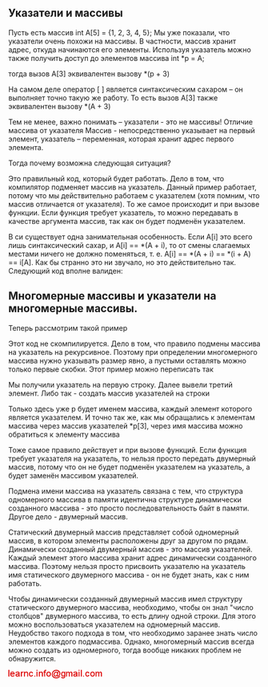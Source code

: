 ## Указатели и массивы

Пусть есть массив
int A[5] = {1, 2, 3, 4, 5};
Мы уже показали, что указатели очень похожи на массивы. В частности, массив хранит адрес, откуда начинаются его элементы. Используя указатель можно также получить доступ до 
элементов массива
int *p = A;

тогда вызов A[3] эквивалентен вызову *(p + 3)

На самом деле оператор  [ ] является синтаксическим сахаром – он выполняет точно такую же работу. То есть вызов
A[3] также эквивалентен вызову *(A + 3)

Тем не менее, важно понимать – указатели - это не массивы!
Отличие массива от указателя
Массив - непосредственно указывает на первый элемент, указатель – переменная, которая хранит адрес первого элемента.

Тогда почему возможна следующая ситуация?

Это правильный код, который будет работать. Дело в том, что компилятор подменяет массив на указатель. Данный пример работает, потому что мы действительно работаем с 
указателем (хотя помним, что массив отличается от указателя). То же самое происходит и при вызове функции. Если функция требует указатель, 
то можно передавать в качестве аргумента массив, так как он будет подменён указателем.

В си существует одна занимательная особенность. Если A[i] это всего лишь синтаксический сахар, 
и A[i] == *(A + i), то от смены слагаемых местами
ничего не должно поменяться, т. е. A[i] == *(A + i) == *(i + A) == i[A]. Как бы странно это ни звучало,
но это действительно так. Следующий код вполне валиден:

## Многомерные массивы и указатели на многомерные массивы.

Теперь рассмотрим такой пример

Этот код не скомпилируется. Дело в том, что правило подмены массива на указатель на рекурсивное. 
Поэтому при определении многомерного массива нужно указывать размер явно, а пустыми оставлять можно только первые скобки.
Этот пример можно переписать так

Мы получили указатель на первую строку. Далее вывели третий элемент.
Либо так - создать массив указателей на строки

Только здесь уже p будет именем массива, каждый элемент которого является указателем. И точно так же, как мы обращались к элементам массива через массив указателей *p[3], через имя массива можно обратиться к элементу массива

Тоже самое правило действует и при вызове функций. Если функция требует указателя на указатель, то нельзя просто передать двумерный массив, потому что он не будет подменён 
указателем на указатель, а будет заменён массивом указателей.

Подмена имени массива на указатель связана с тем, что структура одномерного массива в памяти идентична структуре динамически созданного массива -
это просто последовательность байт в памяти. Другое дело - двумерный массив.

Статический двумерный массив представляет собой одномерный массив, 
в котором элементы расположены друг за другом по рядам. Динамически созданный двумерный массив - это массив указателей. Каждый элемент этого массива хранит адрес динамически созданного массива.
Поэтому нельзя просто присвоить указателю на указатель имя статического двумерного массива - он не будет знать, 
как с ним работать.

Чтобы динамически созданный двумерный массив имел структуру статического двумерного массива, необходимо, чтобы он знал "число столбцов" двумерного массива, то
есть длину одной строки. Для этого можно воспользоваться указателем на одномерный массив. Неудобство такого подхода в том, что необходимо заранее знать 
число элементов каждого подмассива. Однако, многомерный массив всегда можно создать из одномерного, тогда вообще никаких проблем не обнаружится.

![mail.png](../images/mail.png)

